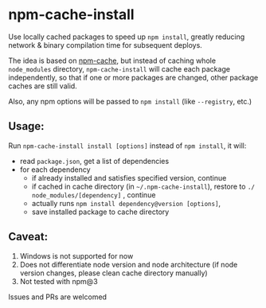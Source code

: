 # npm-cache-install

Use locally cached packages to speed up `npm install`, greatly reducing network & binary compilation time for subsequent deploys.

The idea is based on [npm-cache](https://github.com/swarajban/npm-cache), but instead of caching whole `node_modules` directory, `npm-cache-install` will cache each package independently, so that if one or more packages are changed, other package caches are still valid.

Also, any npm options will be passed to `npm install` (like `--registry`, etc.)

## Usage:

Run `npm-cache-install install [options]` instead of `npm install`, it will:

- read `package.json`, get a list of dependencies
- for each dependency
  + if already installed and satisfies specified version, continue
  + if cached in cache directory (in `~/.npm-cache-install`), restore to `./ node_modules/[dependency]` , continue
  + actually runs `npm install dependency@version [options]`,
  + save installed package to cache directory

## Caveat:

1. Windows is not supported for now
2. Does not differentiate node version and node architecture (if node version changes, please clean cache directory manually)
3. Not tested with npm@3

Issues and PRs are welcomed
